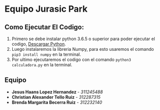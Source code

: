 # Equipo Jurasic Park


## Como Ejecutar El Codigo:

1. Primero se debe instalar python 3.6.5 o superior para poder ejecutar el codigo, [Descargar Python](https://www.python.org/downloads/).
2. Luego instalaremos la libreria Numpy, para esto usaremos el comando `pip3 install numpy` en la terminal.
3. Por ultimo ejecutaremos el codigo con el comando `python3 calculadora.py` en la terminal.

## Equipo

* **Jesus Haans Lopez Hernandez** - *311245488* 
* **Christian Alexander Tello Ruiz** - *312287315* 
* **Brenda Margarita Becerra Ruiz** - *312232140* 